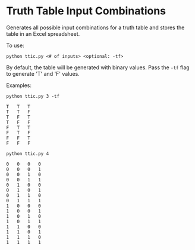 # Truth Table Input Combinations
Generates all possible input combinations for a truth table and stores the table in an Excel spreadsheet.

To use:

`python ttic.py <# of inputs> <optional: -tf>`

By default, the table will be generated with binary values. Pass the `-tf` flag to generate 'T' and 'F' values.

Examples:

`python ttic.py 3 -tf`

```
T	T	T
T	T	F
T	F	T
T	F	F
F	T	T
F	T	F
F	F	T
F	F	F
```

`python ttic.py 4`

```
0	0	0	0
0	0	0	1
0	0	1	0
0	0	1	1
0	1	0	0
0	1	0	1
0	1	1	0
0	1	1	1
1	0	0	0
1	0	0	1
1	0	1	0
1	0	1	1
1	1	0	0
1	1	0	1
1	1	1	0
1	1	1	1
```
